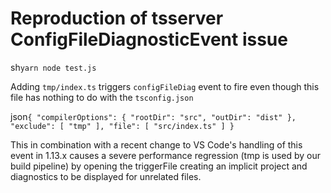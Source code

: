 # Reproduction of tsserver ConfigFileDiagnosticEvent issue

sh`
yarn
node test.js
`

Adding `tmp/index.ts` triggers `configFileDiag` event to fire even though this file has nothing to do with the `tsconfig.json`

json`{
  "compilerOptions": {
    "rootDir": "src",
    "outDir": "dist"
  },
  "exclude": [
    "tmp"
  ],
  "file": [
    "src/index.ts"
  ]
}`

This in combination with a recent change to VS Code's handling of this event in 1.13.x causes a severe performance regression (tmp is used by our build pipeline) by opening the triggerFile creating an implicit project and diagnostics to be displayed for unrelated files.
